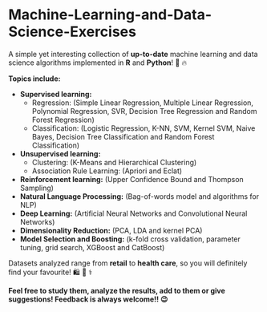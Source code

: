# Machine-Learning-and-Data-Science-Exercises
A simple yet interesting collection of __up-to-date__ machine learning and data science algorithms implemented in __R__ and __Python__! 🚀 🔥

__Topics include:__
* __Supervised learning:__
  * Regression: (Simple Linear Regression, Multiple Linear Regression, Polynomial Regression, SVR, Decision Tree Regression and Random Forest Regression)
  * Classification: (Logistic Regression, K-NN, SVM, Kernel SVM, Naive Bayes, Decision Tree Classification and Random Forest Classification)
* __Unsupervised learning:__
  * Clustering: (K-Means and Hierarchical Clustering)
  * Association Rule Learning: (Apriori and Eclat)
* __Reinforcement learning:__ (Upper Confidence Bound and Thompson Sampling)
* __Natural Language Processing:__ (Bag-of-words model and algorithms for NLP)
* __Deep Learning:__ (Artificial Neural Networks and Convolutional Neural Networks)
* __Dimensionality Reduction:__ (PCA, LDA and kernel PCA)
* __Model Selection and Boosting:__ (k-fold cross validation, parameter tuning, grid search, XGBoost and CatBoost)

Datasets analyzed range from __retail__ to __health care__, so you will definitely find your favourite! 🛍️ 🏦 ⚕️

__Feel free to study them, analyze the results, add to them or give suggestions! Feedback is always welcome!! 😉__
